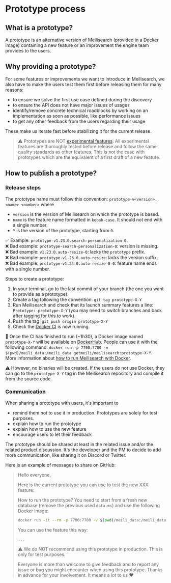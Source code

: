 # Prototype process

## What is a prototype?

A prototype is an alternative version of Meilisearch (provided in a Docker image) containing a new feature or an improvement the engine team provides to the users.

## Why providing a prototype?

For some features or improvements we want to introduce in Meilisearch, we also have to make the users test them first before releasing them for many reasons:
- to ensure we solve the first use case defined during the discovery
- to ensure the API does not have major issues of usages
- identify/remove concrete technical roadblocks by working on an implementation as soon as possible, like performance issues
- to get any other feedback from the users regarding their usage

These make us iterate fast before stabilizing it for the current release.

> ⚠️ Prototypes are NOT [experimental features](./experimental-features.md). All experimental features are thoroughly tested before release and follow the same quality standards as other features. This is not the case with prototypes which are the equivalent of a first draft of a new feature.

## How to publish a prototype?

### Release steps

The prototype name must follow this convention: `prototype-v<version>.<name>-<number>` where
- `version` is the version of Meilisearch on which the prototype is based.
- `name` is the feature name formatted in `kebab-case`. It should not end with a single number.
- `Y` is the version of the prototype, starting from `0`.

✅ Example: `prototype-v1.23.0.search-personalization-0`. </br>
❌ Bad example: `prototype-search-personalization-0`: version is missing.</br>
❌ Bad example: `v1.23.0.auto-resize-0`: lacks the `prototype` prefix. </br>
❌ Bad example: `prototype-v1.23.0.auto-resize`: lacks the version suffix. </br>
❌ Bad example: `prototype-v1.23.0.auto-resize-0-0`: feature name ends with a single number.

Steps to create a prototype:

1. In your terminal, go to the last commit of your branch (the one you want to provide as a prototype).
2. Create a tag following the convention: `git tag prototype-X-Y`
3. Run Meilisearch and check that its launch summary features a line: `Prototype: prototype-X-Y` (you may need to switch branches and back after tagging for this to work).
3. Push the tag: `git push origin prototype-X-Y`
4. Check the [Docker CI](https://github.com/meilisearch/meilisearch/actions/workflows/publish-docker-images.yml) is now running.

🐳 Once the CI has finished to run (~1h30), a Docker image named `prototype-X-Y` will be available on [DockerHub](https://hub.docker.com/repository/docker/getmeili/meilisearch/general). People can use it with the following command: `docker run -p 7700:7700 -v $(pwd)/meili_data:/meili_data getmeili/meilisearch:prototype-X-Y`. <br>
More information about [how to run Meilisearch with Docker](https://docs.meilisearch.com/learn/cookbooks/docker.html#download-meilisearch-with-docker).

⚠️ However, no binaries will be created. If the users do not use Docker, they can go to the `prototype-X-Y` tag in the Meilisearch repository and compile it from the source code.

### Communication

When sharing a prototype with users, it's important to
- remind them not to use it in production. Prototypes are solely for test purposes.
- explain how to run the prototype
- explain how to use the new feature
- encourage users to let their feedback

The prototype should be shared at least in the related issue and/or the related product discussion. It's the developer and the PM to decide to add more communication, like sharing it on Discord or Twitter.

Here is an example of messages to share on GitHub:

> Hello everyone,
>
> Here is the current prototype you can use to test the new XXX feature:
>
> How to run the prototype?
> You need to start from a fresh new database (remove the previous used `data.ms`) and use the following Docker image:
> ```bash
> docker run -it --rm -p 7700:7700 -v $(pwd)/meili_data:/meili_data getmeili/meilisearch:prototype-X-Y
> ```
>
> You can use the feature this way:
> ```bash
> ...
> ```
>
> ⚠️ We do NOT recommend using this prototype in production. This is only for test purposes.
>
> Everyone is more than welcome to give feedback and to report any issue or bug you might encounter when using this prototype. Thanks in advance for your involvement. It means a lot to us ❤️
